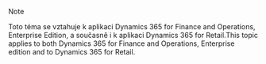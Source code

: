 > [!NOTE]
> <span data-ttu-id="d13a9-101">Toto téma se vztahuje k aplikaci Dynamics 365 for Finance and Operations, Enterprise Edition, a současně i k aplikaci Dynamics 365 for Retail.</span><span class="sxs-lookup"><span data-stu-id="d13a9-101">This topic applies to both Dynamics 365 for Finance and Operations, Enterprise edition and to Dynamics 365 for Retail.</span></span> 
